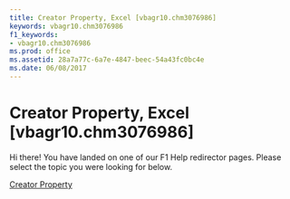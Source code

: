 ```yaml
---
title: Creator Property, Excel [vbagr10.chm3076986]
keywords: vbagr10.chm3076986
f1_keywords:
- vbagr10.chm3076986
ms.prod: office
ms.assetid: 28a7a77c-6a7e-4847-beec-54a43fc0bc4e
ms.date: 06/08/2017
---
```



# Creator Property, Excel [vbagr10.chm3076986]

Hi there! You have landed on one of our F1 Help redirector pages. Please select the topic you were looking for below.

[Creator Property](http://msdn.microsoft.com/library/79d72908-f141-1d3a-d8db-c10db7b33537%28Office.15%29.aspx)

